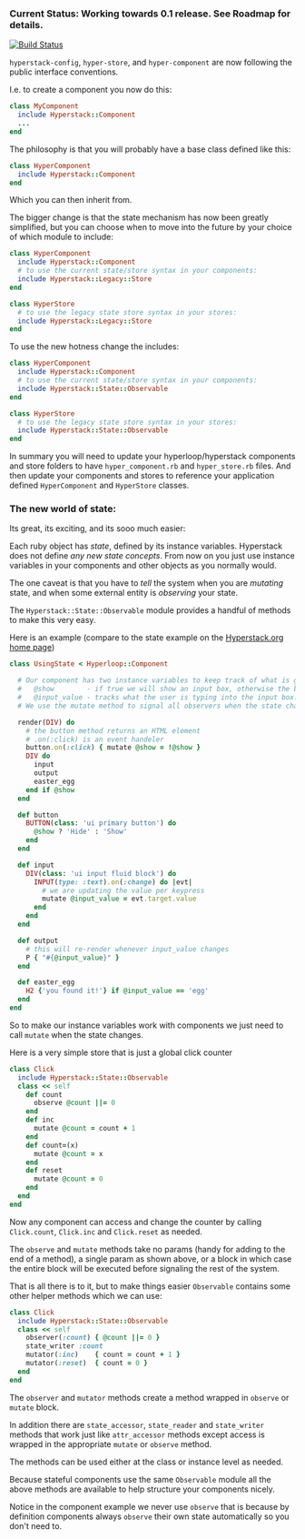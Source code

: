 ### Current Status:  Working towards 0.1 release.  See Roadmap for details.


[![Build Status](https://travis-ci.org/hyperstack-org/hyperstack.svg?branch=edge)](https://travis-ci.org/hyperstack-org/hyperstack)

`hyperstack-config`, `hyper-store`, and `hyper-component` are now following the public interface conventions.

I.e. to create a component you now do this:

```ruby
class MyComponent
  include Hyperstack::Component
  ...
end
```

The philosophy is that you will probably have a base class defined like this:

```ruby
class HyperComponent 
  include Hyperstack::Component
end
```

Which you can then inherit from.

The bigger change is that the state mechanism has now been greatly simplified, but you can choose when to move
into the future by your choice of which module to include:

```ruby
class HyperComponent
  include Hyperstack::Component
  # to use the current state/store syntax in your components:
  include Hyperstack::Legacy::Store
end

class HyperStore
  # to use the legacy state store syntax in your stores:
  include Hyperstack::Legacy::Store
end
```

To use the new hotness change the includes:

```ruby
class HyperComponent
  include Hyperstack::Component
  # to use the current state/store syntax in your components:
  include Hyperstack::State::Observable
end

class HyperStore
  # to use the legacy state store syntax in your stores:
  include Hyperstack::State::Observable
end
```

In summary you will need to update your hyperloop/hyperstack components and store folders to have `hyper_component.rb` 
and `hyper_store.rb` files.  And then update your components and stores to reference your application defined `HyperComponent`
and `HyperStore` classes.  

### The new world of state:

Its great, its exciting, and its sooo much easier:

Each ruby object has *state*, defined by its instance variables.  Hyperstack does not define *any new state concepts*.  From 
now on you just use instance variables in your components and other objects as you normally would.

The one caveat is that you have to *tell* the system when you are *mutating* state, and when some external entity is
*observing* your state. 

The `Hyperstack::State::Observable` module provides a handful of methods to make this very easy.

Here is an example (compare to the state example on the [Hyperstack.org home page](https://hyperstack.org/))

```ruby
class UsingState < Hyperloop::Component

  # Our component has two instance variables to keep track of what is going on
  #   @show        - if true we will show an input box, otherwise the box is hidden
  #   @input_value - tracks what the user is typing into the input box.
  # We use the mutate method to signal all observers when the state changes.

  render(DIV) do
    # the button method returns an HTML element
    # .on(:click) is an event handeler
    button.on(:click) { mutate @show = !@show }
    DIV do
      input
      output
      easter_egg
    end if @show
  end

  def button
    BUTTON(class: 'ui primary button') do
      @show ? 'Hide' : 'Show'
    end
  end

  def input
    DIV(class: 'ui input fluid block') do
      INPUT(type: :text).on(:change) do |evt|
        # we are updating the value per keypress
        mutate @input_value = evt.target.value
      end
    end
  end

  def output
    # this will re-render whenever input_value changes
	P { "#{@input_value}" }
  end

  def easter_egg
    H2 {'you found it!'} if @input_value == 'egg'
  end
end
```

So to make our instance variables work with components we just need to call `mutate` when the state changes.

Here is a very simple store that is just a global click counter

```ruby
class Click 
  include Hyperstack::State::Observable
  class << self
    def count
      observe @count ||= 0
    end
    def inc
      mutate @count = count + 1
    end
    def count=(x)
      mutate @count = x
    end
    def reset
      mutate @count = 0
    end
  end
end
```

Now any component can access and change the counter by calling `Click.count`, `Click.inc` and `Click.reset` as needed.

The `observe` and `mutate` methods take no params (handy for adding to the end of a method), a single param as shown above,
or a block in which case the entire block will be executed before signaling the rest of the system.

That is all there is to it, but to make things easier `Observable` contains some other helper methods which we can use:

```ruby
class Click
  include Hyperstack::State::Observable
  class << self
    observer(:count) { @count ||= 0 }
    state_writer :count
    mutator(:inc)    { count = count + 1 }
    mutator(:reset)  { count = 0 }
  end
end
```

The `observer` and `mutator` methods create a method wrapped in `observe` or `mutate` block.

In addition there are `state_accessor`, `state_reader` and `state_writer` methods that work just like `attr_accessor` methods
except access is wrapped in the appropriate `mutate` or `observe` method.

The methods can be used either at the class or instance level as needed.

Because stateful components use the same `Observable` module all the above methods are available to help structure your
components nicely.

Notice in the component example we never use `observe` that is because by definition components always `observe` their own
state automatically so you don't need to.

